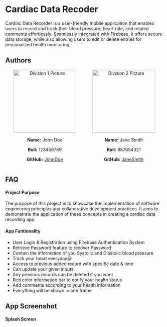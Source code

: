 
# Cardiac Data Recoder

Cardiac Data Recorder is a user-friendly mobile application that enables users to record and track their blood pressure, heart rate, and related comments effortlessly. Seamlessly integrated with Firebase, it offers secure data storage, while also allowing users to edit or delete entries for personalized health monitoring.


## Authors

<div style="display: flex; justify-content: space-around;">
    <div style="flex: 1; text-align: center;">
        <img src="[path/to/picture1.jpg](https://www.facebook.com/photo/?fbid=1256351168302986&set=a.102910473647067)" alt="Division 1 Picture" width="200">
        <p><strong>Name:</strong> John Doe</p>
        <p><strong>Roll:</strong> 123456789</p>
        <p><strong>GitHub:</strong> <a href="https://github.com/JohnDoe">JohnDoe</a></p>
    </div>
    <div style="flex: 1; text-align: center;">
        <img src="path/to/picture2.jpg" alt="Division 2 Picture" width="200">
        <p><strong>Name:</strong> Jane Smith</p>
        <p><strong>Roll:</strong> 987654321</p>
        <p><strong>GitHub:</strong> <a href="https://github.com/JaneSmith">JaneSmith</a></p>
    </div>
</div>

## FAQ


#### Project Purpose
The purpose of this project is to showcase the implementation of software engineering principles and collaborative development practices. It aims to demonstrate the application of these concepts in creating a cardiac data recording app.

#### App Funtionality

* User Login & Registration using Firebase Authentication System
* Retrieve Password feature to recover Password
* Contain the information of you Systolic and Diastolic blood pressure
* Track your heart everyday😀
* Access to previous added record with specific date & time
* Can update your given inputs
* Any previous records can be deleted if you want
* Red color information bar to notify your health status
* Add comments according to your health information
* Everything will be shown in one frame



## App Screenshot

#### Splash Screen














